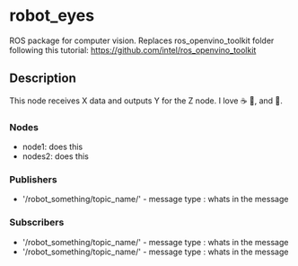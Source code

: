 # robot_eyes
ROS package for computer vision. Replaces ros_openvino_toolkit folder following this tutorial: 
https://github.com/intel/ros_openvino_toolkit

## Description 
This node receives X data and outputs Y for the Z node. 
I love :coffee: :pizza:, and :dancer:.

### Nodes
- node1: does this
- nodes2: does this

### Publishers
* '/robot_something/topic_name/' - message type : whats in the message


### Subscribers
* '/robot_something/topic_name/' - message type : whats in the message
* '/robot_something/topic_name/' - message type : whats in the message



